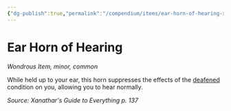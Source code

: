 ```yaml
---
{"dg-publish":true,"permalink":"/compendium/items/ear-horn-of-hearing-xge/","tags":["compendium/src/5e/xge","item/rarity/common","item/tier/minor","item/wondrous"]}
---
```


# Ear Horn of Hearing
*Wondrous Item, minor, common*  


While held up to your ear, this horn suppresses the effects of the [deafened](rules/conditions.md#deafened) condition on you, allowing you to hear normally.

*Source: Xanathar's Guide to Everything p. 137*